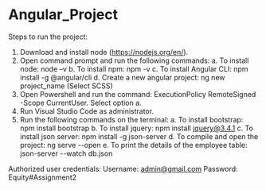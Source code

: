 # Angular_Project

Steps to run the project:

1. Download and install node (https://nodejs.org/en/). 
2. Open command prompt and run the following commands:
	a. To install node: node –v
	b. To install npm: npm -v
	c. To install Angular CLI: npm install -g @angular/cli
	d. Create a new angular project: ng new project_name (Select SCSS)
3. Open Powershell and run the command: ExecutionPolicy RemoteSigned -Scope CurrentUser. Select option a.
4. Run Visual Studio Code as administrator.
5. Run the following commands on the terminal:
	a. To install bootstrap: npm install bootstrap
	b. To install jquery: npm install jquery@3.4.1
	c. To install json server: npm install -g json-server 
	d. To compile and open the project: ng serve --open 
	e. To print the details of the employee table: json-server --watch db.json 

Authorized user credentials:
Username: admin@gmail.com
Password: Equity#Assignment2
